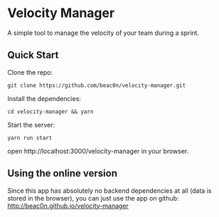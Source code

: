 # Velocity Manager

A simple tool to manage the velocity of your team during a sprint.

## Quick Start

Clone the repo:
```
git clone https://github.com/beac0n/velocity-manager.git
```

Install the dependencies:
```
cd velocity-manager && yarn
```

Start the server:
```
yarn run start
```

open http://localhost:3000/velocity-manager in your browser.

## Using the online version

Since this app has absolutely no backend dependencies at all (data is stored in the browser),
you can just use the app on github: http://beac0n.github.io/velocity-manager